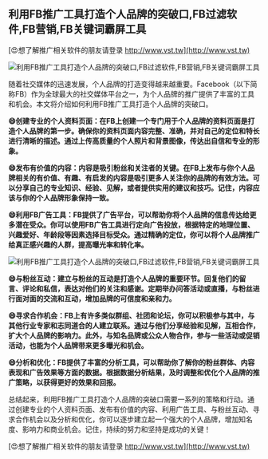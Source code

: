 ## **利用FB推广工具打造个人品牌的突破口,FB过滤软件,FB营销,FB关键词霸屏工具**

[😍想了解推广相关软件的朋友请登录 http://www.vst.tw](http://www.vst.tw)

 <center><img src="https://vst.tw/MP4/tuiguang/png/7.png" alt="利用FB推广工具打造个人品牌的突破口,FB过滤软件,FB营销,FB关键词霸屏工具"></center>

随着社交媒体的迅速发展，个人品牌的打造变得越来越重要。Facebook（以下简称FB）作为全球最大的社交媒体平台之一，为个人品牌的推广提供了丰富的工具和机会。本文将介绍如何利用FB推广工具打造个人品牌的突破口。

**😄创建专业的个人资料页面：在FB上创建一个专门用于个人品牌的资料页面是打造个人品牌的第一步。确保你的资料页面内容完整、准确，并对自己的定位和特长进行清晰的描述。通过上传高质量的个人照片和背景图像，传达出自信和专业的形象。**

**😄发布有价值的内容：内容是吸引粉丝和关注者的关键。在FB上发布与你个人品牌相关的有价值、有趣、有启发的内容是吸引更多人关注你的品牌的有效方法。可以分享自己的专业知识、经验、见解，或者提供实用的建议和技巧。记住，内容应该与你的个人品牌形象保持一致。**

**😄利用FB广告工具：FB提供了广告平台，可以帮助你将个人品牌的信息传达给更多潜在受众。你可以使用FB广告工具进行定向广告投放，根据特定的地理位置、兴趣爱好、年龄段等因素选择目标受众。通过精确的定位，你可以将个人品牌推广给真正感兴趣的人群，提高曝光率和转化率。**

 <center><img src="https://vst.tw/MP4/tuiguang/png/0.png" alt="利用FB推广工具打造个人品牌的突破口,FB过滤软件,FB营销,FB关键词霸屏工具"></center>

**😄与粉丝互动：建立与粉丝的互动是打造个人品牌的重要环节。回复他们的留言、评论和私信，表达对他们的关注和感谢。定期举办问答活动或直播，与粉丝进行面对面的交流和互动，增加品牌的可信度和亲和力。**

**😄寻求合作机会：FB上有许多类似群组、社团和论坛，你可以积极参与其中，与其他行业专家和志同道合的人建立联系。通过与他们分享经验和见解，互相合作，扩大个人品牌的影响力。此外，与知名品牌或公众人物合作，参与一些活动或促销活动，也能为个人品牌带来更多曝光和机会。**

**😄分析和优化：FB提供了丰富的分析工具，可以帮助你了解你的粉丝群体、内容表现和广告效果等方面的数据。根据数据分析结果，及时调整和优化个人品牌的推广策略，以获得更好的效果和回报。**

总结起来，利用FB推广工具打造个人品牌的突破口需要一系列的策略和行动。通过创建专业的个人资料页面、发布有价值的内容、利用广告工具、与粉丝互动、寻求合作机会以及分析和优化，你可以逐步建立起一个强大的个人品牌，增加知名度、影响力和商业机会。记住，持续的努力和坚持是成功的关键！

[😍想了解推广相关软件的朋友请登录 http://www.vst.tw](http://www.vst.tw)



